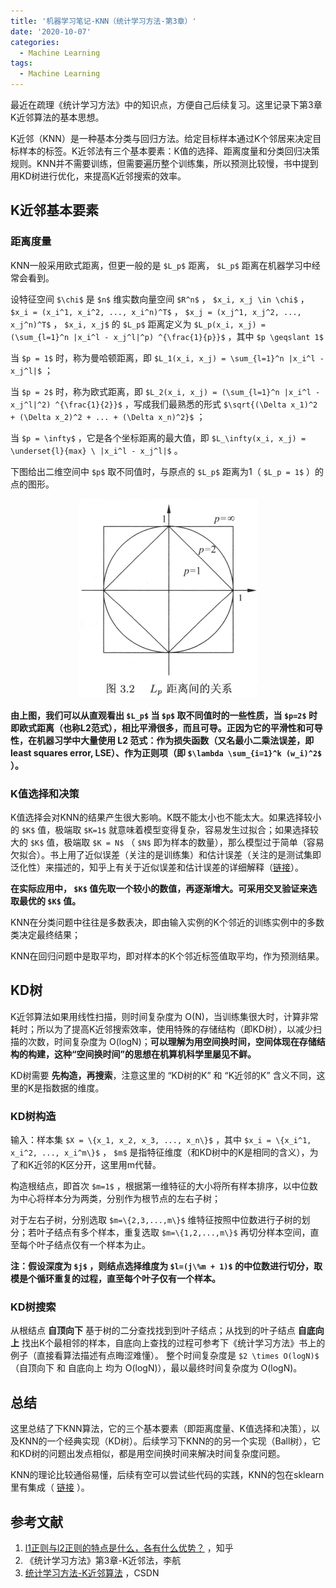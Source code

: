 ```yaml
---
title: '机器学习笔记-KNN（统计学习方法-第3章）'
date: '2020-10-07'
categories:
  - Machine Learning
tags:
  - Machine Learning
---
```




最近在疏理《统计学习方法》中的知识点，方便自己后续复习。这里记录下第3章K近邻算法的基本思想。

K近邻（KNN）是一种基本分类与回归方法。给定目标样本通过K个邻居来决定目标样本的标签。K近邻法有三个基本要素：K值的选择、距离度量和分类回归决策规则。KNN并不需要训练，但需要遍历整个训练集，所以预测比较慢，书中提到用KD树进行优化，来提高K近邻搜索的效率。



## K近邻基本要素



### 距离度量

KNN一般采用欧式距离，但更一般的是 `$L_p$` 距离， `$L_p$` 距离在机器学习中经常会看到。

设特征空间 `$\chi$` 是 `$n$` 维实数向量空间 `$R^n$` ， `$x_i, x_j \in \chi$` ， `$x_i = (x_i^1, x_i^2, ..., x_i^n)^T$` ， `$x_j = (x_j^1, x_j^2, ..., x_j^n)^T$` ， `$x_i, x_j$` 的 `$L_p$` 距离定义为
`$L_p(x_i, x_j) = (\sum_{l=1}^n |x_i^l - x_j^l|^p) ^{\frac{1}{p}}$` ，其中 `$p \geqslant 1$`

当 `$p = 1$` 时，称为曼哈顿距离，即 `$L_1(x_i, x_j) = \sum_{l=1}^n |x_i^l - x_j^l|$` ；

当 `$p = 2$` 时，称为欧式距离，即 `$L_2(x_i, x_j) = (\sum_{l=1}^n |x_i^l - x_j^l|^2) ^{\frac{1}{2}}$` ，写成我们最熟悉的形式 `$\sqrt{(\Delta x_1)^2 + (\Delta x_2)^2 + ... + (\Delta x_n)^2}$` ；

当 `$p = \infty$` ，它是各个坐标距离的最大值，即 `$L_\infty(x_i, x_j) = \underset{l}{max} \ |x_i^l - x_j^l|$` 。

下图给出二维空间中 `$p$` 取不同值时，与原点的 `$L_p$` 距离为1（ `$L_p = 1$` ）的点的图形。

<div align="center"> <img src="/images/20201007_knn.png" alt="avatar" style="zoom:50%;" /> </div>

**由上图，我们可以从直观看出 `$L_p$` 当 `$p$` 取不同值时的一些性质，当 `$p=2$` 时即欧式距离（也称L2范式），相比平滑很多，而且可导。正因为它的平滑性和可导性，在机器习学中大量使用 L2 范式：作为损失函数（又名最小二乘法误差，即least squares error, LSE）、作为正则项（即 `$\lambda \sum_{i=1}^k (w_i)^2$` ）。**



### K值选择和决策

K值选择会对KNN的结果产生很大影响。K既不能太小也不能太大。如果选择较小的 `$K$` 值，极端取 `$K=1$` 就意味着模型变得复杂，容易发生过拟合；如果选择较大的 `$K$` 值，极端取 `$K = N$` （ `$N$` 即为样本的数量），那么模型过于简单（容易欠拟合）。书上用了近似误差（关注的是训练集）和估计误差（关注的是测试集即泛化性）来描述的，知乎上有关于近似误差和估计误差的详细解释（[链接](https://www.zhihu.com/question/60793482/answer/1044887227)）。

**在实际应用中， `$K$` 值先取一个较小的数值，再逐渐增大。可采用交叉验证来选取最优的 `$K$` 值。**

KNN在分类问题中往往是多数表决，即由输入实例的K个邻近的训练实例中的多数类决定最终结果；

KNN在回归问题中是取平均，即对样本的K个邻近标签值取平均，作为预测结果。



## KD树

K近邻算法如果用线性扫描，则时间复杂度为 O(N)，当训练集很大时，计算非常耗时；所以为了提高K近邻搜索效率，使用特殊的存储结构（即KD树），以减少扫描的次数，时间复杂度为 O(logN)；**可以理解为用空间换时间，空间体现在存储结构的构建，这种“空间换时间”的思想在机算机科学里屡见不鲜。**

KD树需要 **先构造，再搜索**，注意这里的 “KD树的K” 和 “K近邻的K” 含义不同，这里的K是指数据的维度。



### KD树构造

输入：样本集 `$X = \{x_1, x_2, x_3, ..., x_n\}$` ，其中 `$x_i = \{x_i^1, x_i^2, ..., x_i^m\}$` ， `$m$` 是指特征维度（和KD树中的K是相同的含义），为了和K近邻的K区分开，这里用m代替。

构造根结点，即首次 `$m=1$` ，根据第一维特征的大小将所有样本排序，以中位数为中心将样本分为两类，分别作为根节点的左右子树；

对于左右子树，分别选取 `$m=\{2,3,...,m\}$` 维特征按照中位数进行子树的划分；若叶子结点有多个样本，重复选取 `$m=\{1,2,...,m\}$` 再切分样本空间，直至每个叶子结点仅有一个样本为止。

**注：假设深度为 `$j$` ，则结点选择维度为 `$l=(j\%m + 1)$` 的中位数进行切分，取模是个循环重复的过程，直至每个叶子仅有一个样本。**



### KD树搜索

从根结点 **自顶向下** 基于树的二分查找找到到叶子结点；从找到的叶子结点 **自底向上** 找出K个最相邻的样本，自底向上查找的过程可参考下《统计学习方法》书上的例子（直接看算法描述有点晦涩难懂）。
整个时间复杂度是 `$2 \times O(logN)$` （自顶向下 和 自底向上 均为 O(logN)），最以最终时间复杂度为 O(logN)。



## 总结

这里总结了下KNN算法，它的三个基本要素（即距离度量、K值选择和决策），以及KNN的一个经典实现（KD树）。后续学习下KNN的的另一个实现（Ball树），它和KD树的问题出发点相似，都是用空间换时间来解决时间复杂度问题。

KNN的理论比较通俗易懂，后续有空可以尝试些代码的实践，KNN的包在sklearn里有集成（ [链接](https://scikit-learn.org/stable/modules/neighbors.html#nearest-neighbors-classification) ）。



## 参考文献

1. [l1正则与l2正则的特点是什么，各有什么优势？](https://www.zhihu.com/question/26485586/answer/616029832) ，知乎
2. 《统计学习方法》第3章-K近邻法，李航
3. [统计学习方法-K近邻算法](https://blog.csdn.net/lekusun9671/article/details/104716046) ，CSDN
